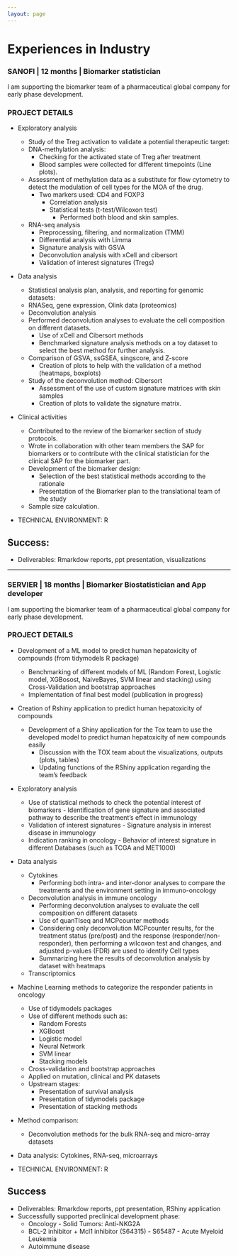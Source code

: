 ```yaml
---
layout: page
---
```


<div class="text-center">
  <h1>  Experiences in Industry </h1>
    </div>


<div class="text-center">
  <h3>  SANOFI | 12 months | Biomarker statistician </h3>
    </div>


I am supporting the biomarker team of a pharmaceutical global company for early phase development.

### PROJECT DETAILS

* Exploratory analysis
   - Study of the Treg activation to validate a potential therapeutic target:
   - DNA-methylation analysis:
      - Checking for the activated state of Treg after treatment
      - Blood samples were collected for different timepoints (Line plots).
   - Assessment of methylation data as a substitute for flow cytometry to detect the modulation of cell types for the MOA of the drug.
      - Two markers used: CD4 and FOXP3
         - Correlation analysis
         - Statistical tests (t-test/Wilcoxon test)
            - Performed both blood and skin samples.
    - RNA-seq analysis
       - Preprocessing, filtering, and normalization (TMM)
       - Differential analysis with Limma
       - Signature analysis with GSVA
       - Deconvolution analysis with xCell and cibersort
       - Validation of interest signatures (Tregs)
       
* Data analysis
    - Statistical analysis plan, analysis, and reporting for genomic datasets:
  	- RNASeq, gene expression, Olink data (proteomics)
  	- Deconvolution analysis
    - Performed deconvolution analyses to evaluate the cell composition on different datasets.
       - Use of xCell and Cibersort methods
       - Benchmarked signature analysis methods on a toy dataset to select the best method for further analysis.
     - Comparison of GSVA, ssGSEA, singscore, and Z-score
        - Creation of plots to help with the validation of a method (heatmaps, boxplots)
     - Study of the deconvolution method: Cibersort
        - Assessment of the use of custom signature matrices with skin samples
        - Creation of plots to validate the signature matrix.
          
* Clinical activities
   - Contributed to the review of the biomarker section of study protocols.
   - Wrote in collaboration with other team members the SAP for biomarkers or to contribute with the clinical statistician for the clinical SAP for the biomarker part.
   - Development of the biomarker design:
      - Selection of the best statistical methods according to the rationale
      - Presentation of the Biomarker plan to the translational team of the study
   - Sample size calculation. 

* TECHNICAL ENVIRONMENT: R

## Success:
   - Deliverables: Rmarkdow reports, ppt presentation, visualizations


--------------------------------------------------------------------------

<div class="text-center">
  <h3>  SERVIER | 18 months | Biomarker Biostatistician and App developer </h3>
    </div>

I am supporting the biomarker team of a pharmaceutical global company for early phase development.

### PROJECT DETAILS

* Development of a ML model to predict human hepatoxicity of compounds (from tidymodels R package)
   - Benchmarking of different models of ML (Random Forest, Logistic model, XGBosost, NaiveBayes, SVM linear and stacking) using Cross-Validation and bootstrap approaches
   - Implementation of final best model (publication in progress)
   
* Creation of Rshiny application to predict human hepatoxicity of compounds
   - Development of a Shiny application for the Tox team to use the developed model to predict human hepatoxicity of new compounds easily
       - Discussion with the TOX team about the visualizations, outputs (plots, tables)
       - Updating functions of the RShiny application regarding the team’s feedback
       
* Exploratory analysis
   - Use of statistical methods to check the potential interest of biomarkers
         - Identification of gene signature and associated pathway to describe the treatment’s effect in immunology
   - Validation of interest signatures
         - Signature analysis in interest disease in immunology
   - Indication ranking in oncology
         - Behavior of interest signature in different Databases (such as TCGA and MET1000)
         
* Data analysis
    - Cytokines
     	- Performing both intra- and inter-donor analyses to compare the treatments and the environment setting in immuno-oncology
    - Deconvolution analysis in immune oncology
        - Performing deconvolution analyses to evaluate the cell composition on different datasets
        - Use of quanTIseq and MCPcounter methods
        - Considering only deconvolution MCPcounter results, for the treatment status (pre/post) and the response (responder/non-responder), then performing a wilcoxon test and changes, and adjusted p-values (FDR) are used to identify Cell types
        - Summarizing here the results of deconvolution analysis by dataset with heatmaps
    - Transcriptomics
    
* Machine Learning methods to categorize the responder patients in oncology
    - Use of tidymodels packages
    - Use of different methods such as:
        - Random Forests
        - XGBoost
        - Logistic model
        - Neural Network
        - SVM linear
        - Stacking models
    - Cross-validation and bootstrap approaches
    - Applied on mutation, clinical and PK datasets
    
  * Upstream stages:
     - Presentation of survival analysis
     - Presentation of tidymodels package
     - Presentation of stacking methods

* Method comparison:
     - Deconvolution methods for the bulk RNA-seq and micro-array datasets
   
* Data analysis: Cytokines, RNA-seq, microarrays

* TECHNICAL ENVIRONMENT: R

## Success
   - Deliverables: Rmarkdow reports, ppt presentation, RShiny application
   - Successfully supported preclinical development phase:
      - Oncology - Solid Tumors: Anti-NKG2A
      - BCL-2 inhibitor + Mcl1 inhibitor (S64315) - S65487 - Acute Myeloid Leukemia
      - Autoimmune disease

